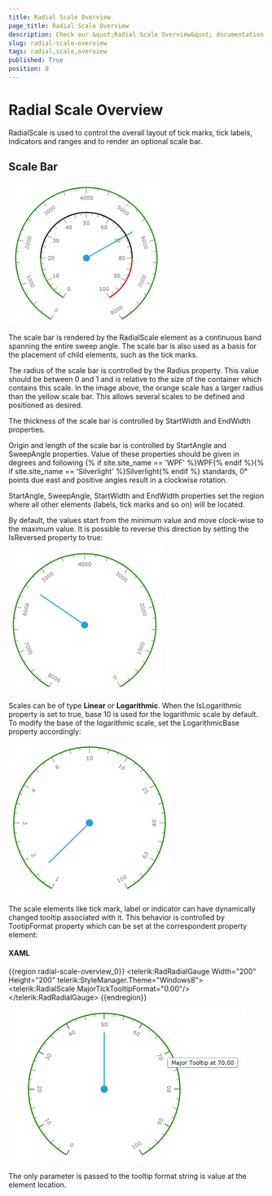 ```yaml
---
title: Radial Scale Overview
page_title: Radial Scale Overview
description: Check our &quot;Radial Scale Overview&quot; documentation article for the RadGauge {{ site.framework_name }} control.
slug: radial-scale-overview
tags: radial,scale,overview
published: True
position: 0
---
```


# Radial Scale Overview

RadialScale is used to control the overall layout of tick marks, tick labels, indicators and ranges and to render an optional scale bar.

## Scale Bar
![{{ site.framework_name }} RadGauge Radial Scale Overview](images/RadialGauge2Scales.png)

The scale bar is rendered by the RadialScale element as a continuous band spanning the entire sweep angle. The scale bar is also used as a basis for the placement of child elements, such as the tick marks.

The radius of the scale bar is controlled by the Radius property. This value should be between 0 and 1 and is relative to the size of the container which contains this scale. In the image above, the orange scale has a larger radius than the yellow scale bar. This allows several scales to be defined and positioned as desired.

The thickness of the scale bar is controlled by StartWidth and EndWidth properties.

Origin and length of the scale bar is controlled by StartAngle and SweepAngle properties. Value of these properties should be given in degrees and following {% if site.site_name == 'WPF' %}WPF{% endif %}{% if site.site_name == 'Silverlight' %}Silverlight{% endif %} standards, 0° points due east and positive angles result in a clockwise rotation.

StartAngle, SweepAngle, StartWidth and EndWidth properties set the region where all other elements (labels, tick marks and so on) will be located.

By default, the values start from the minimum value and move clock-wise to the maximum value. It is possible to reverse this direction by setting the IsReversed property to true:

![{{ site.framework_name }} RadGauge RadialScale Reversed](images/RadialScaleIsReversed.png)

Scales can be of type __Linear__ or __Logarithmic__. When the IsLogarithmic property is set to true, base 10 is used for the logarithmic scale by default. To modify the base of the logarithmic scale, set the LogarithmicBase property accordingly:

![{{ site.framework_name }} RadGauge RadialScale Logarithmic](images/RadialScaleIsLogarithmic.png)

The scale elements like tick mark, label or indicator can have dynamically changed tooltip associated with it. This behavior is controlled by TootipFormat property which can be set at the correspondent property element:

#### __XAML__
{{region radial-scale-overview_0}}
	<telerik:RadRadialGauge Width="200" Height="200" telerik:StyleManager.Theme="Windows8">
	    <telerik:RadialScale MajorTickTooltipFormat="0.00"/>
	</telerik:RadRadialGauge>
{{endregion}}

![{{ site.framework_name }} RadGauge RadialScale Major Tick Tooltip Format](images/RadialScaleTickMarkTooltip.png)

The only parameter is passed to the tooltip format string is value at the element location.
